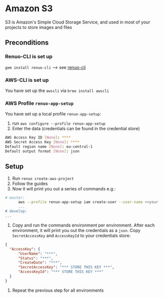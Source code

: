 # Amazon S3

S3 is Amazon's Simple Cloud Storage Service‎, and used in most of your projects to store images and
files

## Preconditions

### Renuo-CLI is set up

`gem install renuo-cli` --> see [renuo-cli](https://github.com/renuo/renuo-cli)

### AWS-CLI is set up

You have set up the `awscli` via `brew install awscli`

### AWS Profile `renuo-app-setup`

You have set up a local profile `renuo-app-setup`:

1. run `aws configure --profile renuo-app-setup`
1. Enter the data (credentials can be found in the credential store)

```sh
AWS Access Key ID [None]: ****
AWS Secret Access Key [None]: ****
Default region name [None]: eu-central-1
Default output format [None]: json
```

## Setup

1. Run `renuo create-aws-project`
1. Follow the guides
1. Now it will print you out a series of commands e.g.:

```sh
# master:
      aws --profile renuo-app-setup iam create-user --user-name <<your-project>>
      ...
# develop:
...
```

1. Copy and run the commands environment per environment. After each environment,
it will print you out the credentials as a `json`. Copy `SecretAccessKey` and `AccessKeyId` to
your credentials store:

```json
{
  "AccessKey": {
      "UserName": "***",
      "Status": "***",
      "CreateDate": "***",
      "SecretAccessKey": "*** STORE THIS KEY ***",
      "AccessKeyId": "*** STORE THIS KEY ***"
  }
}
```

1. Repeat the previous step for all environments
